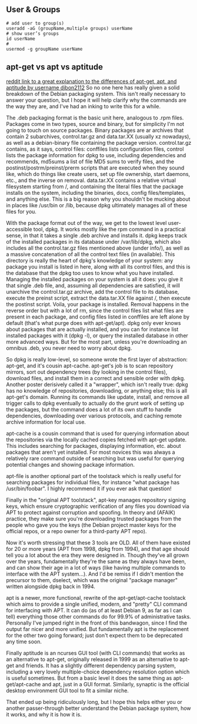 ## User & Groups
```
# add user to group(s)
useradd -aG (groupName,multiple groups) userName
# show user’s groups
id userName
#
usermod -g groupName userName
```

## apt-get vs apt vs aptitude
[reddit link to a great explanation to the differences of apt-get, apt, and aptitude by username djbon2112](https://www.reddit.com/r/debian/comments/9whj01/whats_the_difference_between_apt_aptitude_aptget/e9knpx2/)
So no one here has really given a solid breakdown of the Debian packaging system. This isn't really necessary to answer your question, but I hope it will help clarify why the commands are the way they are, and I've had an inking to write this for a while.

The .deb packaging format is the basic unit here, analogous to .rpm files. Packages come in two types, source and binary, but for simplicity I'm not going to touch on source packages. Binary packages are ar archives that contain 2 subarchives, control.tar.gz and data.tar.XX (usually xz nowadays), as well as a debian-binary file containing the package version. control.tar.gz contains, as it says, control files: conffiles lists configuration files, control lists the package information for dpkg to use, including dependencies and recommends, md5sums a list of file MD5 sums to verify files, and the postinst/postrm/preinst/prerm scripts that are executed when they sound like, which do things like create users, set up file ownership, start daemons, etc., and the inverse on removal. data.tar.XX contains a relative virtual filesystem starting from /, and containing the literal files that the package installs on the system, including the binaries, docs, config files/templates, and anything else. This is a big reason why you shouldn't be mucking about in places like /usr/bin or /lib, because dpkg ultimately manages all of these files for you.

With the package format out of the way, we get to the lowest level user-accessible tool, dpkg. It works mostly like the rpm command in a practical sense, in that it takes a single .deb archive and installs it. dpkg keeps track of the installed packages in its database under /var/lib/dpkg, which also includes all the control.tar.gz files mentioned above (under info/), as well as a massive concatenation of all the control text files (in available). This directory is really the heart of dpkg's knowledge of your system: any package you install is listed in here, along with all its control files, and this is the database that the dpkg too uses to know what you have installed. Managing the installed packages on your system is all it does: you give it that single .deb file, and, assuming all dependencies are satisfied, it will unarchive the control.tar.gz archive, add the control file to its database, execute the preinst script, extract the data.tar.XX file against /, then execute the postinst script. Voila, your package is installed. Removal happens in the reverse order but with a lot of rm, since the control files list what files are present in each package, and config files listed in conffiles are left alone by default (that's what purge does with apt-get/apt). dpkg only ever knows about packages that are actually installed, and you can for instance list installed packages with it (dpkg -l), or query the installed database in other more advanced ways. But for the most part, unless you're downloading an omnibus .deb, you never need to worry about dpkg.

So dpkg is really low-level, so someone wrote the first layer of abstraction: apt-get, and it's cousin apt-cache. apt-get's job is to scan repository mirrors, sort out dependency trees (by looking in the control files), download files, and install them in a correct and sensible order with dpkg. Another poster derisively called it a "wrapper", which isn't really true: dpkg has no knowledge of repositories, downloading, or anything else; this is all apt-get's domain. Running its commands like update, install, and remove all trigger calls to dpkg eventually to actually do the grunt work of setting up the packages, but the command does a lot of its own stuff to handle dependencies, downloading over various protocols, and caching remote archive information for local use.

apt-cache is a cousin command that is used for querying information about the repositories via the locally cached copies fetched with apt-get update. This includes searching for packages, displaying information, etc. about packages that aren't yet installed. For most novices this was always a relatively rare command outside of searching but was useful for querying potential changes and showing package information.

apt-file is another optional part of the toolstack which is really useful for searching packages for individual files, for instance "what package has /usr/bin/foobar". I highly recommend it if you ever ask that question!

Finally in the "original APT toolstack", apt-key manages repository signing keys, which ensure cryptographic verification of any files you download via APT to protect against corruption and spoofing. In theory and (AFAIK) practice, they make sure you're downloading trusted packages from the people who gave you the keys (the Debian project master keys for the official repos, or a repo owner for a third-party APT repo).

Now it's worth stressing that these 3 tools are OLD. All of them have existed for 20 or more years (APT from 1998, dpkg from 1994), and that age should tell you a lot about the era they were designed in. Though they've all grown over the years, fundamentally they're the same as they always have been, and can show their age in a lot of ways (like having multiple commands to interface with the APT system...). And I'd be remiss if I didn't mention the precursor to them, dselect, which was the original "package manager" written alongside dpkg back in 1994.

apt is a newer, more functional, rewrite of the apt-get/apt-cache toolstack which aims to provide a single unified, modern, and "pretty" CLI command for interfacing with APT. It can do (as of at least Debian 9, as far as I can tell) everything those other commands do for 99.9% of administrative tasks. Personally I've jumped right in the front of this bandwagon, since I find the output far nicer and more unified. But fundamentally apt is the replacement for the other two going forward; just don't expect them to be deprecated any time soon.

Finally aptitude is an ncurses GUI tool (with CLI commands) that works as an alternative to apt-get, originally released in 1999 as an alternative to apt-get and friends. It has a slightly different dependency parsing system, including a very lovely multiple-choice dependency resolution option which is useful sometimes. But from a basic level it does the same thing as apt-get/apt-cache and apt, just in a GUI format. Similarly, synaptic is the official desktop environment GUI tool to fit a similar niche.

That ended up being ridiculously long, but I hope this helps either you or another passer-through better understand the Debian package system, how it works, and why it is how it is.
